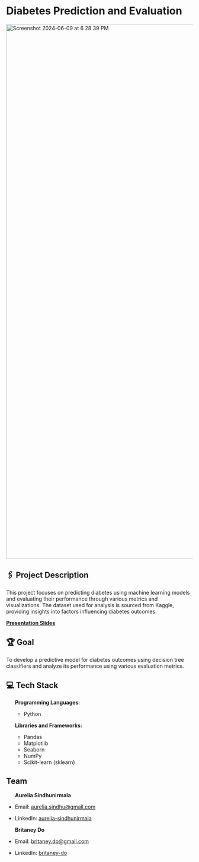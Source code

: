 <h1>Diabetes Prediction and Evaluation</h1>

<img width="1440" alt="Screenshot 2024-06-09 at 6 28 39 PM" src="https://github.com/AureliaSindhu/HealthcareDiabetes/assets/100260518/3d3fcada-76a0-4365-82f6-8b4f2da746fc">

<h2>🖇️ Project Description</h2>
<p>This project focuses on predicting diabetes using machine learning models and evaluating their performance through various metrics and visualizations. The dataset used for analysis is sourced from Kaggle, providing insights into factors influencing diabetes outcomes.</p>

<p><strong><a href="https://www.canva.com/design/DAGJS8atnk4/0-lkIm1PARw5djrRL1zI0A/edit?utm_content=DAGJS8atnk4&utm_campaign=designshare&utm_medium=link2&utm_source=sharebutton">Presentation Slides</a></strong></p>

<h2>🏆 Goal</h2>
<p>To develop a predictive model for diabetes outcomes using decision tree classifiers and analyze its performance using various evaluation metrics.</p>

<h2>💻 Tech Stack</h2>
<ul> 
  <p><strong>Programming Languages</strong>: </p> 
  <ul>
    <li> Python </li>
  </ul>
  <p><strong>Libraries and Frameworks:</strong></p>
    <ul> 
      <li> Pandas </li>
      <li> Matplotlib </li>
      <li> Seaborn </li>
      <li> NumPy </li>
      <li> Scikit-learn (sklearn)</li>
    </ul>
</ul>

<h2>Team</h2>
<ul>
  <p><strong>Aurelia Sindhunirmala</strong></p>
  <li><p>Email: <a href="mailto:aurelia.sindhu@gmail.com">aurelia.sindhu@gmail.com</a></p></li>
  <li><p>LinkedIn: <a href="https://linkedin.com/in/aurelia-sindhunirmala-b14280216/">aurelia-sindhunirmala</a></p></li>
</ul>

<ul>
  <p><strong>Britaney Do</strong></p>
  <li><p>Email: <a href="mailto:britaney.do@gmail.com">britaney.do@gmail.com</a></p></li>
  <li><p>LinkedIn: <a href="https://linkedin.com/in/britaney-do-6866a9230/">britaney-do</a></p></li>
</ul>
